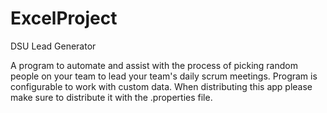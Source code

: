 # ExcelProject
DSU Lead Generator

A program to automate and assist with the process of picking random people on your team to lead your team's daily scrum meetings. 
Program is configurable to work with custom data. When distributing this app please make sure to distribute it with the .properties file.